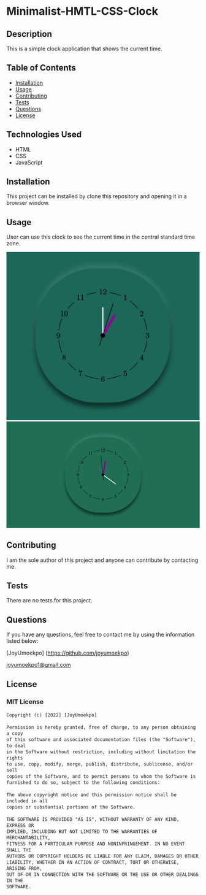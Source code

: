 # Minimalist-HMTL-CSS-Clock

## Description 

This is a simple clock application that shows the current time.
## Table of Contents

* [Installation](#installation)
* [Usage](#usage)
* [Contributing](#contributing)
* [Tests](#tests)
* [Questions](#questions)
* [License](#license)

## Technologies Used
* HTML
* CSS
* JavaScript


## Installation

This project can be installed by clone this repository and opening it in a browser window.
## Usage 

User can use this clock to see the current time in the central standard time zone.

![Clock](./assets/final_clock.png)
![Clock](./assets/minimalist_clock.gif)

## Contributing

I am the sole author of this project and anyone can contribute by contacting me.
## Tests

There are no tests for this project.

## Questions

If you have any questions, feel free to contact me by using the information listed below:

[JoyUmoekpo] (https://github.com/joyumoekpo)
 
 joyumoekpo1@gmail.com

## License

### MIT License

```
Copyright (c) [2022] [JoyUmoekpo]

Permission is hereby granted, free of charge, to any person obtaining a copy
of this software and associated documentation files (the "Software"), to deal
in the Software without restriction, including without limitation the rights
to use, copy, modify, merge, publish, distribute, sublicense, and/or sell
copies of the Software, and to permit persons to whom the Software is
furnished to do so, subject to the following conditions:

The above copyright notice and this permission notice shall be included in all
copies or substantial portions of the Software.

THE SOFTWARE IS PROVIDED "AS IS", WITHOUT WARRANTY OF ANY KIND, EXPRESS OR
IMPLIED, INCLUDING BUT NOT LIMITED TO THE WARRANTIES OF MERCHANTABILITY,
FITNESS FOR A PARTICULAR PURPOSE AND NONINFRINGEMENT. IN NO EVENT SHALL THE
AUTHORS OR COPYRIGHT HOLDERS BE LIABLE FOR ANY CLAIM, DAMAGES OR OTHER
LIABILITY, WHETHER IN AN ACTION OF CONTRACT, TORT OR OTHERWISE, ARISING FROM,
OUT OF OR IN CONNECTION WITH THE SOFTWARE OR THE USE OR OTHER DEALINGS IN THE
SOFTWARE.
```